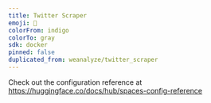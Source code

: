 ```yaml
---
title: Twitter Scraper
emoji: 💩
colorFrom: indigo
colorTo: gray
sdk: docker
pinned: false
duplicated_from: weanalyze/twitter_scraper
---
```


Check out the configuration reference at https://huggingface.co/docs/hub/spaces-config-reference
